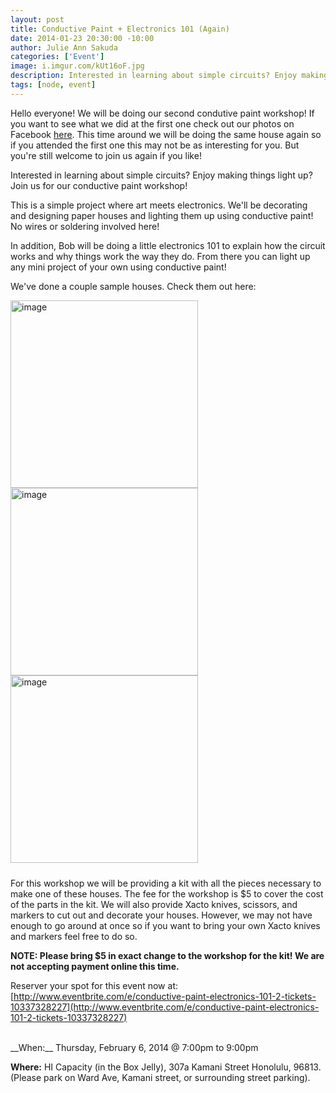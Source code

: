 ```yaml
--- 
layout: post
title: Conductive Paint + Electronics 101 (Again)
date: 2014-01-23 20:30:00 -10:00
author: Julie Ann Sakuda
categories: ['Event']
image: i.imgur.com/kUt16oF.jpg
description: Interested in learning about simple circuits? Enjoy making things light up? Join us for our conductive paint workshop!
tags: [node, event]
---
```

Hello everyone! We will be doing our second condutive paint workshop! If you want to see what we did at the first one check out our photos on Facebook [here](https://www.facebook.com/media/set/?set=a.566785600053490.1073741830.138211559577565). This time around we will be doing the same house again so if you attended the first one this may not be as interesting for you. But you're still welcome to join us again if you like!

Interested in learning about simple circuits? Enjoy making things light up? Join us for our conductive paint workshop!

This is a simple project where art meets electronics. We'll be decorating and designing paper houses and lighting them up using conductive paint! No wires or soldering involved here! 

In addition, Bob will be doing a little electronics 101 to explain how the circuit works and why things work the way they do. From there you can light up any mini project of your own using conductive paint!

We've done a couple sample houses. Check them out here:

<div class="gallery" style="padding-bottom: 10px;">
<a href="http://i.imgur.com/kUt16oF.jpg" rel="gallery" class="pirobox_gall first" title="Lights off" rev="0"><img src="http://i.imgur.com/kUt16oF.jpg" width="300" alt="image"></a>
<a href="http://i.imgur.com/cI9v0XR.jpg" rel="gallery" class="pirobox_gall" title="Lights on" rev="1"><img src="http://i.imgur.com/cI9v0XR.jpg" width="300" alt="image"></a>
<a href="http://i.imgur.com/OGCyNBf.jpg" rel="gallery" class="pirobox_gall" title="Bob's House" rev="2"><img src="http://i.imgur.com/OGCyNBf.jpg" width="300" alt="image"></a>
</div>

For this workshop we will be providing a kit with all the pieces necessary to make one of these houses. The fee for the workshop is $5 to cover the cost of the parts in the kit. We will also provide Xacto knives, scissors, and markers to cut out and decorate your houses. However, we may not have enough to go around at once so if you want to bring your own Xacto knives and markers feel free to do so.

__NOTE: Please bring $5 in exact change to the workshop for the kit! We are not accepting payment online this time.__

Reserver your spot for this event now at: [http://www.eventbrite.com/e/conductive-paint-electronics-101-2-tickets-10337328227](http://www.eventbrite.com/e/conductive-paint-electronics-101-2-tickets-10337328227)

<br />
__When:__ Thursday, February 6, 2014 @ 7:00pm to 9:00pm

__Where:__ HI Capacity (in the Box Jelly), 307a Kamani Street Honolulu, 96813. (Please park on Ward Ave, Kamani street, or surrounding street parking).

<br style="clear:both"/>